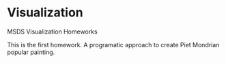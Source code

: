 # Visualization
MSDS Visualization Homeworks

This is the first homework. A programatic approach to create Piet Mondrian popular painting.
